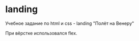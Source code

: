 # landing
 Учебное задание по html и css - landing "Полёт на Венеру"
 
 При вёрстке использовался flex.
